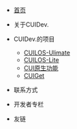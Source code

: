 - [首页](README.md)

- 关于CUIDev.

- CUIDev.的项目

  - [CUILOS-Ulimate](Item/CUILOS-Uliamte.md)
  - [CUILOS-Lite](Item/CUILOS-Lite.md)
  - [CUI原生功能](Item/CUIOF.md)
  - [CUIGet](Item/CUIGet.md)

- 联系方式

- 开发者专栏

- 友链
